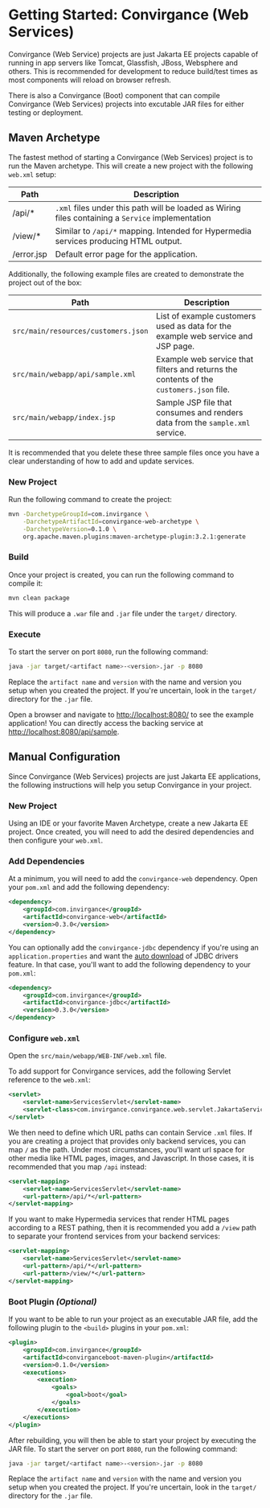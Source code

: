 # Getting Started: Convirgance (Web Services)

Convirgance (Web Service) projects are just Jakarta EE projects capable of running
in app servers like Tomcat, Glassfish, JBoss, Websphere and others. This is recommended
for development to reduce build/test times as most components will reload on browser
refresh.

There is also a Convirgance (Boot) component that can compile Convirgance (Web Services)
projects into excutable JAR files for either testing or deployment.

## Maven Archetype

The fastest method of starting a Convirgance (Web Services) project is to run the
Maven archetype. This will create a new project with the following `web.xml` setup:

| Path       | Description                                                                                       |
|------------|---------------------------------------------------------------------------------------------------|
| /api/*     | `.xml` files under this path will be loaded as Wiring files containing a `Service` implementation |
| /view/*    | Similar to `/api/*` mapping. Intended for Hypermedia services producing HTML output.              |
| /error.jsp | Default error page for the application.                                                           | 


Additionally, the following example files are created to demonstrate the project out of
the box:

| Path                                | Description                                                                                       |
|-------------------------------------|---------------------------------------------------------------------------------------------------|
| `src/main/resources/customers.json` | List of example customers used as data for the example web service and JSP page.                  |
| `src/main/webapp/api/sample.xml`    | Example web service that filters and returns the contents of the `customers.json` file.           |
| `src/main/webapp/index.jsp`         | Sample JSP file that consumes and renders data from the `sample.xml` service.                     |

It is recommended that you delete these three sample files once you have a clear understanding
of how to add and update services.


### New Project

Run the following command to create the project:

```sh
mvn -DarchetypeGroupId=com.invirgance \
    -DarchetypeArtifactId=convirgance-web-archetype \
    -DarchetypeVersion=0.1.0 \
    org.apache.maven.plugins:maven-archetype-plugin:3.2.1:generate
```

### Build

Once your project is created, you can run the following command to compile it:

```sh
mvn clean package
```

This will produce a `.war` file and `.jar` file under the `target/` directory.

### Execute

To start the server on port `8080`, run the following command:

```sh
java -jar target/<artifact name>-<version>.jar -p 8080
```

Replace the `artifact name` and `version` with the name and version you setup
when you created the project. If you're uncertain, look in the `target/` directory
for the `.jar` file.

Open a browser and navigate to [http://localhost:8080/](http://localhost:8080/) to 
see the example application! You can directly access the backing service at
[http://localhost:8080/api/sample](http://localhost:8080/api/sample).


## Manual Configuration

Since Convirgance (Web Services) projects are just Jakarta EE applications, the
following instructions will help you setup Convirgance in your project.

### New Project

Using an IDE or your favorite Maven Archetype, create a new Jakarta EE project.
Once created, you will need to add the desired dependencies and then configure
your `web.xml`.

### Add Dependencies

At a minimum, you will need to add the `convirgance-web` dependency. Open your
`pom.xml` and add the following dependency:

```xml
<dependency>
    <groupId>com.invirgance</groupId>
    <artifactId>convirgance-web</artifactId>
    <version>0.3.0</version>
</dependency>
```

You can optionally add the `convirgance-jdbc` dependency if you're using an
`application.properties` and want the [auto download](convirgance-web-boot.md)
of JDBC drivers feature. In that case, you'll want to add the following 
dependency to your `pom.xml`:

```xml
<dependency>
    <groupId>com.invirgance</groupId>
    <artifactId>convirgance-jdbc</artifactId>
    <version>0.3.0</version>
</dependency>
```

### Configure `web.xml`

Open the `src/main/webapp/WEB-INF/web.xml` file. 

To add support for Convirgance services, add the following Servlet
reference to the `web.xml`:

```xml
<servlet>
    <servlet-name>ServicesServlet</servlet-name>
    <servlet-class>com.invirgance.convirgance.web.servlet.JakartaServicesServlet</servlet-class>
</servlet>
```

We then need to define which URL paths can contain Service `.xml` files. If you are
creating a project that provides only backend services, you can map `/` as the path.
Under most circumstances, you'll want url space for other media like HTML pages, images,
and Javascript. In those cases, it is recommended that you map `/api` instead:

```xml
<servlet-mapping>
    <servlet-name>ServicesServlet</servlet-name>
    <url-pattern>/api/*</url-pattern>
</servlet-mapping>
```

If you want to make Hypermedia services that render HTML pages according to a 
REST pathing, then it is recommended you add a `/view` path to separate your
frontend services from your backend services:

```xml
<servlet-mapping>
    <servlet-name>ServicesServlet</servlet-name>
    <url-pattern>/api/*</url-pattern>
    <url-pattern>/view/*</url-pattern>
</servlet-mapping>
```

### Boot Plugin *(Optional)*

If you want to be able to run your project as an executable JAR file, add the 
following plugin to the `<build>` plugins in your `pom.xml`:

```xml
<plugin>
    <groupId>com.invirgance</groupId>
    <artifactId>convirganceboot-maven-plugin</artifactId>
    <version>0.1.0</version>
    <executions>
        <execution>
            <goals>
                <goal>boot</goal>
            </goals>
        </execution>
    </executions>
</plugin>
```

After rebuilding, you will then be able to start your project by executing the 
JAR file. To start the server on port `8080`, run the following command:

```sh
java -jar target/<artifact name>-<version>.jar -p 8080
```

Replace the `artifact name` and `version` with the name and version you setup
when you created the project. If you're uncertain, look in the `target/` directory
for the `.jar` file.
